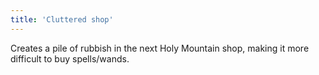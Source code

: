 ```yaml
---
title: 'Cluttered shop'
---
```


Creates a pile of rubbish in the next Holy Mountain shop, making it more difficult to buy spells/wands.
